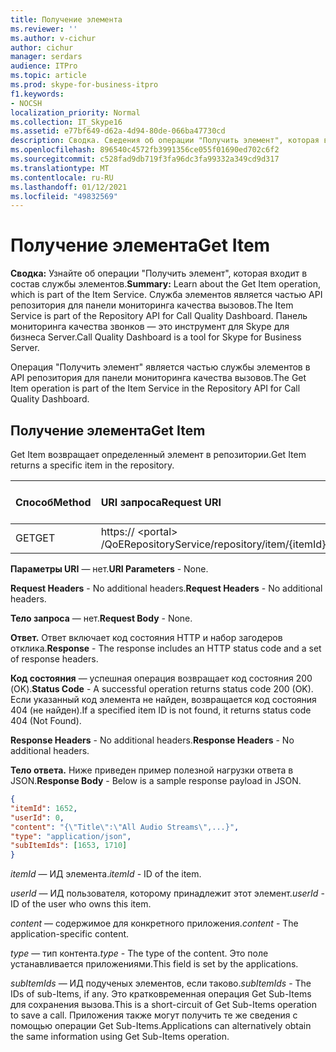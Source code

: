 ```yaml
---
title: Получение элемента
ms.reviewer: ''
ms.author: v-cichur
author: cichur
manager: serdars
audience: ITPro
ms.topic: article
ms.prod: skype-for-business-itpro
f1.keywords:
- NOCSH
localization_priority: Normal
ms.collection: IT_Skype16
ms.assetid: e77bf649-d62a-4d94-80de-066ba47730cd
description: Сводка. Сведения об операции "Получить элемент", которая входит в состав службы элементов. Служба элементов является частью API репозитория для панели мониторинга качества вызовов. Панель мониторинга качества звонков — это инструмент для Skype для бизнеса Server.
ms.openlocfilehash: 896540c4572fb3991356ce055f01690ed702c6f2
ms.sourcegitcommit: c528fad9db719f3fa96dc3fa99332a349cd9d317
ms.translationtype: MT
ms.contentlocale: ru-RU
ms.lasthandoff: 01/12/2021
ms.locfileid: "49832569"
---
```

# <a name="get-item"></a><span data-ttu-id="6e0e4-105">Получение элемента</span><span class="sxs-lookup"><span data-stu-id="6e0e4-105">Get Item</span></span>
 
<span data-ttu-id="6e0e4-106">**Сводка:** Узнайте об операции "Получить элемент", которая входит в состав службы элементов.</span><span class="sxs-lookup"><span data-stu-id="6e0e4-106">**Summary:** Learn about the Get Item operation, which is part of the Item Service.</span></span> <span data-ttu-id="6e0e4-107">Служба элементов является частью API репозитория для панели мониторинга качества вызовов.</span><span class="sxs-lookup"><span data-stu-id="6e0e4-107">The Item Service is part of the Repository API for Call Quality Dashboard.</span></span> <span data-ttu-id="6e0e4-108">Панель мониторинга качества звонков — это инструмент для Skype для бизнеса Server.</span><span class="sxs-lookup"><span data-stu-id="6e0e4-108">Call Quality Dashboard is a tool for Skype for Business Server.</span></span>
  
<span data-ttu-id="6e0e4-109">Операция "Получить элемент" является частью службы элементов в API репозитория для панели мониторинга качества вызовов.</span><span class="sxs-lookup"><span data-stu-id="6e0e4-109">The Get Item operation is part of the Item Service in the Repository API for Call Quality Dashboard.</span></span>
  
## <a name="get-item"></a><span data-ttu-id="6e0e4-110">Получение элемента</span><span class="sxs-lookup"><span data-stu-id="6e0e4-110">Get Item</span></span>

<span data-ttu-id="6e0e4-111">Get Item возвращает определенный элемент в репозитории.</span><span class="sxs-lookup"><span data-stu-id="6e0e4-111">Get Item returns a specific item in the repository.</span></span>
  
|<span data-ttu-id="6e0e4-112">**Способ**</span><span class="sxs-lookup"><span data-stu-id="6e0e4-112">**Method**</span></span>|<span data-ttu-id="6e0e4-113">**URI запроса**</span><span class="sxs-lookup"><span data-stu-id="6e0e4-113">**Request URI**</span></span>|<span data-ttu-id="6e0e4-114">**Версия HTTP**</span><span class="sxs-lookup"><span data-stu-id="6e0e4-114">**HTTP Version**</span></span>|
|:-----|:-----|:-----|
|<span data-ttu-id="6e0e4-115">GET</span><span class="sxs-lookup"><span data-stu-id="6e0e4-115">GET</span></span>  <br/> |<span data-ttu-id="6e0e4-116">https:// \<portal\> /QoERepositoryService/repository/item/{itemId}</span><span class="sxs-lookup"><span data-stu-id="6e0e4-116">https://\<portal\>/QoERepositoryService/repository/item/{itemId}</span></span>  <br/> |<span data-ttu-id="6e0e4-117">HTTP/1.1</span><span class="sxs-lookup"><span data-stu-id="6e0e4-117">HTTP/1.1</span></span>  <br/> |
   
 <span data-ttu-id="6e0e4-118">**Параметры URI** — нет.</span><span class="sxs-lookup"><span data-stu-id="6e0e4-118">**URI Parameters** - None.</span></span>
  
 <span data-ttu-id="6e0e4-119">**Request Headers** - No additional headers.</span><span class="sxs-lookup"><span data-stu-id="6e0e4-119">**Request Headers** - No additional headers.</span></span>
  
 <span data-ttu-id="6e0e4-120">**Тело запроса** — нет.</span><span class="sxs-lookup"><span data-stu-id="6e0e4-120">**Request Body** - None.</span></span>
  
 <span data-ttu-id="6e0e4-121">**Ответ.** Ответ включает код состояния HTTP и набор загодеров отклика.</span><span class="sxs-lookup"><span data-stu-id="6e0e4-121">**Response** - The response includes an HTTP status code and a set of response headers.</span></span>
  
 <span data-ttu-id="6e0e4-122">**Код состояния** — успешная операция возвращает код состояния 200 (OK).</span><span class="sxs-lookup"><span data-stu-id="6e0e4-122">**Status Code** - A successful operation returns status code 200 (OK).</span></span> <span data-ttu-id="6e0e4-123">Если указанный код элемента не найден, возвращается код состояния 404 (не найден).</span><span class="sxs-lookup"><span data-stu-id="6e0e4-123">If a specified item ID is not found, it returns status code 404 (Not Found).</span></span>
  
 <span data-ttu-id="6e0e4-124">**Response Headers** - No additional headers.</span><span class="sxs-lookup"><span data-stu-id="6e0e4-124">**Response Headers** - No additional headers.</span></span>
  
 <span data-ttu-id="6e0e4-125">**Тело ответа.** Ниже приведен пример полезной нагрузки ответа в JSON.</span><span class="sxs-lookup"><span data-stu-id="6e0e4-125">**Response Body** - Below is a sample response payload in JSON.</span></span>
  
```json
{
"itemId": 1652,
"userId": 0,
"content": "{\"Title\":\"All Audio Streams\",...}",
"type": "application/json",
"subItemIds": [1653, 1710]
}
```

 <span data-ttu-id="6e0e4-126">*itemId*  — ИД элемента.</span><span class="sxs-lookup"><span data-stu-id="6e0e4-126">*itemId*  - ID of the item.</span></span>
  
 <span data-ttu-id="6e0e4-127">*userId*  — ИД пользователя, которому принадлежит этот элемент.</span><span class="sxs-lookup"><span data-stu-id="6e0e4-127">*userId*  - ID of the user who owns this item.</span></span>
  
 <span data-ttu-id="6e0e4-128">*content*  — содержимое для конкретного приложения.</span><span class="sxs-lookup"><span data-stu-id="6e0e4-128">*content*  - The application-specific content.</span></span>
  
 <span data-ttu-id="6e0e4-129">*type*  — тип контента.</span><span class="sxs-lookup"><span data-stu-id="6e0e4-129">*type*  - The type of the content.</span></span> <span data-ttu-id="6e0e4-130">Это поле устанавливается приложениями.</span><span class="sxs-lookup"><span data-stu-id="6e0e4-130">This field is set by the applications.</span></span>
  
 <span data-ttu-id="6e0e4-131">*subItemIds*  — ИД подученых элементов, если таково.</span><span class="sxs-lookup"><span data-stu-id="6e0e4-131">*subItemIds*  - The IDs of sub-Items, if any.</span></span> <span data-ttu-id="6e0e4-132">Это кратковременная операция Get Sub-Items для сохранения вызова.</span><span class="sxs-lookup"><span data-stu-id="6e0e4-132">This is a short-circuit of Get Sub-Items operation to save a call.</span></span> <span data-ttu-id="6e0e4-133">Приложения также могут получить те же сведения с помощью операции Get Sub-Items.</span><span class="sxs-lookup"><span data-stu-id="6e0e4-133">Applications can alternatively obtain the same information using Get Sub-Items operation.</span></span>
  

